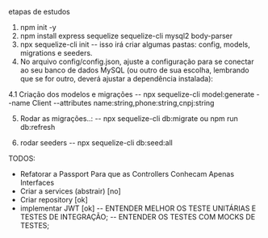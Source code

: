 etapas de estudos

1. npm init -y
2. npm install express sequelize sequelize-cli mysql2 body-parser
3. npx sequelize-cli init
 -- isso irá criar algumas pastas: config, models, migrations e seeders.
4. No arquivo config/config.json, ajuste a configuração para se conectar ao seu banco de dados MySQL (ou outro de sua escolha, lembrando que se for outro, deverá ajustar a dependência instalada):

4.1 Criação dos modelos e migrações 
  -- npx sequelize-cli model:generate --name Client --attributes name:string,phone:string,cnpj:string

5. Rodar as migrações..: 
 -- npx sequelize-cli db:migrate ou  npm run db:refresh 

6. rodar seeders 
  -- npx sequelize-cli db:seed:all



TODOS:
 - Refatorar a Passport Para que as Controllers Conhecam Apenas Interfaces
 - Criar a services (abstrair) [no]
 - Criar repository [ok]
 - implementar JWT [ok]
 -- ENTENDER MELHOR OS  TESTE UNITÁRIAS E TESTES DE INTEGRAÇÃO;
 -- ENTENDER OS TESTES COM MOCKS DE TESTES;

